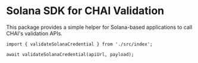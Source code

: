 # Solana SDK for CHAI Validation

This package provides a simple helper for Solana-based applications to
call CHAI's validation APIs.

```
import { validateSolanaCredential } from './src/index';

await validateSolanaCredential(apiUrl, payload);
```
